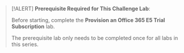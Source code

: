 >[!ALERT] **Prerequisite Required for This Challenge Lab**:
>
>Before starting, complete the **Provision an Office 365 E5 Trial Subscription** lab.
>
>The prerequisite lab only needs to be completed once for all labs in this series.
